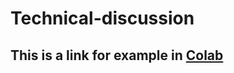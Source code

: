 # Technical-discussion

## This is a link for example in [Colab](https://colab.research.google.com/gist/itsrohanism/47a2b59f9dd9c3ac6fcc1f0d7a2a6b53/untitled0.ipynb)
